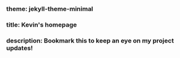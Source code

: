 ### theme: jekyll-theme-minimal
### title: Kevin's homepage
### description: Bookmark this to keep an eye on my project updates!
